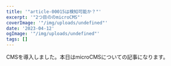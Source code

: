 ```yaml
---
title: '"article-00015は検知可能か？"'
excerpt: '"2つ目ののmicroCMS"'
coverImage: '"/img/uploads/undefined"'
date: '2023-04-12'
ogImage: '"/img/uploads/undefined"'
tags: []
---
```


<p>CMSを導入しました。本日はmicroCMSについての記事になります。</p>